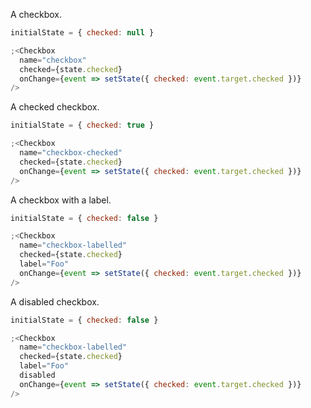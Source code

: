A checkbox.

```js
initialState = { checked: null }

;<Checkbox
  name="checkbox"
  checked={state.checked}
  onChange={event => setState({ checked: event.target.checked })}
/>
```

A checked checkbox.

```js
initialState = { checked: true }

;<Checkbox
  name="checkbox-checked"
  checked={state.checked}
  onChange={event => setState({ checked: event.target.checked })}
/>
```

A checkbox with a label.

```js
initialState = { checked: false }

;<Checkbox
  name="checkbox-labelled"
  checked={state.checked}
  label="Foo"
  onChange={event => setState({ checked: event.target.checked })}
/>
```

A disabled checkbox.

```js
initialState = { checked: false }

;<Checkbox
  name="checkbox-labelled"
  checked={state.checked}
  label="Foo"
  disabled
  onChange={event => setState({ checked: event.target.checked })}
/>
```
